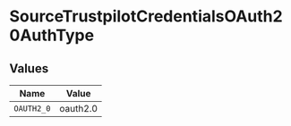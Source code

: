 # SourceTrustpilotCredentialsOAuth20AuthType


## Values

| Name       | Value      |
| ---------- | ---------- |
| `OAUTH2_0` | oauth2.0   |